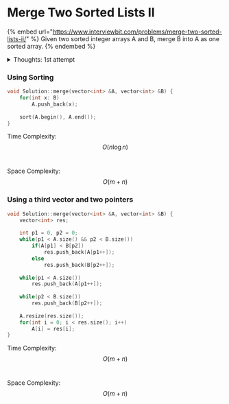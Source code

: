 # Merge Two Sorted Lists II

{% embed url="https://www.interviewbit.com/problems/merge-two-sorted-lists-ii/" %}
Given two sorted integer arrays A and B, merge B into A as one sorted array.
{% endembed %}

<details>

<summary>Thoughts: 1st attempt</summary>

14 June 2022

* **0:00** The name of the question tells me it's going to be an easy problem, but the “II” in its name tells me otherwise. Let me give it a try.&#x20;
* **1:29** I wanted to do it under an unrealistic amount of time, so I cheated and used sorting. It is a solution anyway.&#x20;
* **2:58** OK, now I'll think of better ways to do it besides sorting. I still have lots of time. I'll spend about 30 minutes on this.&#x20;
* **8:00** I solved it using a third vector. I think that's it from my side. I'll look at the solution.&#x20;
* **16:00** My two pointer solution was the most optimal one. Great.&#x20;

</details>

### Using Sorting

```cpp
void Solution::merge(vector<int> &A, vector<int> &B) {
    for(int x: B)
        A.push_back(x);
        
    sort(A.begin(), A.end());       
}
```

Time Complexity: $$O(n\log n)$$​

Space Complexity: $$O(m+n)$$

### Using a third vector and two pointers

```cpp
void Solution::merge(vector<int> &A, vector<int> &B) {
    vector<int> res;
    
    int p1 = 0, p2 = 0;
    while(p1 < A.size() && p2 < B.size())
        if(A[p1] < B[p2])
            res.push_back(A[p1++]);
        else
            res.push_back(B[p2++]);
            
    while(p1 < A.size())
        res.push_back(A[p1++]);
        
    while(p2 < B.size())
        res.push_back(B[p2++]);
        
    A.resize(res.size());
    for(int i = 0; i < res.size(); i++)
        A[i] = res[i];
}
```

Time Complexity: $$O(m + n)$$​

Space Complexity: $$O(m + n)$$​
